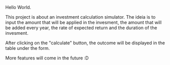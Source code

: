 Hello World.

This project is about an investment calculation simulator. The ideia is to input the amount that will be applied in the invesment, the amount that will be added every year, the rate of expected return and the duration of the invesment.

After clicking on the "calculate" button, the outcome will be displayed in the table under the form.

More features will come in the future :D